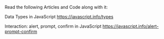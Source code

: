 Read the following Articles and Code along with it:

Data Types in JavaScript
https://javascript.info/types

Interaction: alert, prompt, confirm in JavaScript
https://javascript.info/alert-prompt-confirm